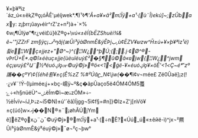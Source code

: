 ¥×þ¥ªìz´áz_ú«±êⱪZ®ǫ¡óÃÊ'µéíjwek*.¶)ߢ¹¶*'Â+a¥×ã²m¦Ïÿ+a¹·(ù¨Î)ekú]~;zÛbax*y: z֥¡ƥrr¡ûay˫­éír^rZ'z+n²)à+`×%¢w¡¶Úlÿø"¶r¿véì£ú]êZ®ǫ+\v_ú«±êÍ{bËZShuèì¾&­ê~'"jZZrF zm§ÿç¡ף²ࢻâj{æÛi³ÿàØnmÊ&ýÊÞjب,ù¢ËZV¥שzw^Ȟ±ú+¥×þ¥ªìz¹é)쵩e¦¦Wç±jjez+"Ø^~)^{¦¦W¿^þ_Ú;(;*.j·¢Ø^®-v*ÞrÚ+Ë*.q©î±éèuç±jje{ùèuïéuý£²�§¶ũ©ã«ʋjw{¦¦W¿^jwméç¡שuý£²Ա¨½ªéuóڮǫ­ꮊ·©uÿ©j»®ö«<1<ǵë-¥×éuóڮǫ¥×öÊ'<1<Ç~éܶ*'zº讗_��çºY\¢{(éhê뢷¥±ç(Ê%zZ %#²Úâʗ_N­¢\jw(��_¶ì¢v¬mée£
Zë0Ûaë]¡z(!·¿v¥¨!Ý-{lµìmée¡j+×b­ç-嶿ÿ~º&ç�âpÛaço5ë4ÓM4ÓM5蠆ݻ÷«h§nüëÙ^~ݽëÍm­©ì~æۿzÓM»÷­½ëÍvïν~íJ,Þۿz~í5©N)±ú'´êâ)Íjgg¬5ì¢f§=#n]}©lz+Z'j[nVö¥±ç(úó]w×މj��N®±¨¡øhÂÚjYmê]êZ®ǫxڽ¨ڽ¯©uÿ©j»®m¦Ïÿ+a¹·(÷nÊ?«Úú_ú«±êйë-ì)^jx¬²羆Ûi³ÿàØnmÊ&ýۧ²éuÿ©j»¯ø¬²ç¬þw°